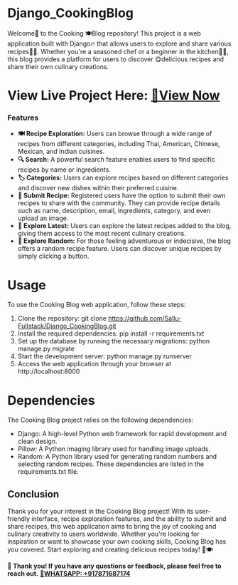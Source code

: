 # Django_CookingBlog
Welcome👋 to the Cooking 🍽Blog repository! This project is a web application built with Django🔥 that allows users to explore and share various recipes🍱🧋. Whether you're a seasoned chef or a beginner in the kitchen🧑‍🍳️, this blog provides a platform for users to discover 😋delicious recipes and share their own culinary creations.

# View Live Project Here: [🎉View Now](http://salluscookingblogdjango.pythonanywhere.com/)

### Features
* **🍽️ Recipe Exploration:** Users can browse through a wide range of recipes from different categories, including Thai, American, Chinese, Mexican, and Indian cuisines.
* **🔍 Search:** A powerful search feature enables users to find specific recipes by name or ingredients.
* **🏷️ Categories:** Users can explore recipes based on different categories and discover new dishes within their preferred cuisine.
* **📝 Submit Recipe:** Registered users have the option to submit their own recipes to share with the community. They can provide recipe details such as name, description, email, ingredients, category, and even upload an image.
* **🔀 Explore Latest:** Users can explore the latest recipes added to the blog, giving them access to the most recent culinary creations.
* **🎲 Explore Random:** For those feeling adventurous or indecisive, the blog offers a random recipe feature. Users can discover unique recipes by simply clicking a button.

# Usage
To use the Cooking Blog web application, follow these steps:
1. Clone the repository: git clone https://github.com/Sallu-Fullstack/Django_CookingBlog.git
2. Install the required dependencies: pip install -r requirements.txt
3. Set up the database by running the necessary migrations: python manage.py migrate
4. Start the development server: python manage.py runserver
5. Access the web application through your browser at http://localhost:8000

# Dependencies
The Cooking Blog project relies on the following dependencies:
* Django: A high-level Python web framework for rapid development and clean design.
* Pillow: A Python imaging library used for handling image uploads.
* Random: A Python library used for generating random numbers and selecting random recipes.
These dependencies are listed in the requirements.txt file.

## Conclusion
Thank you for your interest in the Cooking Blog project! With its user-friendly interface, recipe exploration features, and the ability to submit and share recipes, this web application aims to bring the joy of cooking and culinary creativity to users worldwide. Whether you're looking for inspiration or want to showcase your own cooking skills, Cooking Blog has you covered. Start exploring and creating delicious recipes today! 🍳🍽️

**👏 Thank you! If you have any questions or feedback, please feel free to reach out.**
**[📲WHATSAPP: +917871687174](https://wa.me/917871687174)**
